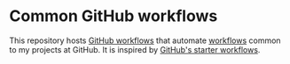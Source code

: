 # Common GitHub workflows

This repository hosts [GitHub workflows](https://docs.github.com/en/actions/using-workflows/about-workflows) that automate [workflows](https://en.wikipedia.org/wiki/Workflow) common to my projects at GitHub.
It is inspired by [GitHub's starter workflows](https://github.com/actions/starter-workflows).

